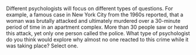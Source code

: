 Different psychologists will focus on different types of questions. For
example, a famous case in New York City from the 1960s reported, that a woman
was brutally attacked and ultimately murdered over a 30-minute period of time
in an apartment complex. More than 30 people saw or heard this attack, yet only
one person called the police. What type of psychologist do you think would
explore why almost no one reacted to this crime while it was taking place?
Select one.
